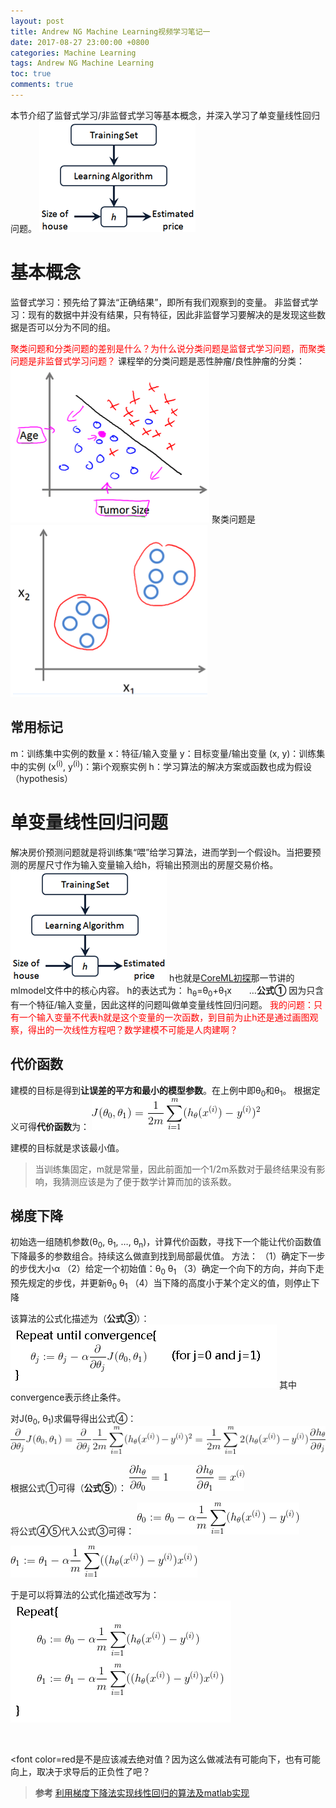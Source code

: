 ```yaml
---
layout: post
title: Andrew NG Machine Learning视频学习笔记一
date: 2017-08-27 23:00:00 +0800
categories: Machine Learning
tags: Andrew NG Machine Learning
toc: true
comments: true
---
```

本节介绍了监督式学习/非监督式学习等基本概念，并深入学习了单变量线性回归问题。
![](0827AndrewNGMachineLearning01/img01.png)
<!-- more -->
# 基本概念
监督式学习：预先给了算法“正确结果”，即所有我们观察到的变量。
非监督式学习：现有的数据中并没有结果，只有特征，因此非监督学习要解决的是发现这些数据是否可以分为不同的组。

<font color=red>聚类问题和分类问题的差别是什么？为什么说分类问题是监督式学习问题，而聚类问题是非监督式学习问题？</font>
课程举的分类问题是恶性肿瘤/良性肿瘤的分类：
![](0827AndrewNGMachineLearning01/img02.png)
聚类问题是
![](0827AndrewNGMachineLearning01/img03.png)

## 常用标记
m：训练集中实例的数量
x：特征/输入变量
y：目标变量/输出变量
(x, y)：训练集中的实例
(x<sup>(i)</sup>, y<sup>(i)</sup>)：第i个观察实例
h：学习算法的解决方案或函数也成为假设（hypothesis）

# 单变量线性回归问题
解决房价预测问题就是将训练集“喂”给学习算法，进而学到一个假设h。当把要预测的房屋尺寸作为输入变量输入给h，将输出预测出的房屋交易价格。
![](0827AndrewNGMachineLearning01/img01.png)
h也就是[CoreML初探](/2017/08/26/2017/0826CoreML/#测试mltools)那一节讲的mlmodel文件中的核心内容。
h的表达式为： h<sub>θ</sub>=θ<sub>0</sub>+θ<sub>1</sub>x　　…**公式①**
因为只含有一个特征/输入变量，因此这样的问题叫做单变量线性回归问题。
<font color=red>
我的问题：只有一个输入变量不代表h就是这个变量的一次函数，到目前为止h还是通过画图观察，得出的一次线性方程吧？数学建模不可能是人肉建啊？</font>

## 代价函数
建模的目标是得到**让误差的平方和最小的模型参数**。在上例中即θ<sub>0</sub>和θ<sub>1</sub>。
根据定义可得**代价函数**为：
![代价函数](0827AndrewNGMachineLearning01/img04.gif)
<!-- J(\theta_{0}, \theta_{1})=\frac{1}{2m}\sum_{i=1}^{m}(h_{\theta}(x^{(i)})-y^{(i)})^2 -->
建模的目标就是求该最小值。
> 当训练集固定，m就是常量，因此前面加一个1/2m系数对于最终结果没有影响，我猜测应该是为了便于数学计算而加的该系数。

## 梯度下降
初始选一组随机参数(θ<sub>0</sub>, θ<sub>1</sub>, …, θ<sub>n</sub>)，计算代价函数，寻找下一个能让代价函数值下降最多的参数组合。持续这么做直到找到局部最优值。
方法：
（1）确定下一步的步伐大小α
（2）给定一个初始值：θ<sub>0</sub> θ<sub>1</sub>
（3）确定一个向下的方向，并向下走预先规定的步伐，并更新θ<sub>0</sub> θ<sub>1</sub>
（4）当下降的高度小于某个定义的值，则停止下降

该算法的公式化描述为（**公式③**）：
![](0827AndrewNGMachineLearning01/img05.png)
其中convergence表示终止条件。

对J(θ<sub>0</sub>, θ<sub>1</sub>)求偏导得出公式④：
![](0827AndrewNGMachineLearning01/img06.gif)
<!--   \frac{\partial }{\partial \theta_{j}}J(\theta_{0}, \theta_{1}) = \frac{\partial }{\partial \theta_{j}}\frac{1}{2m}\sum_{i=1}^{m}(h_{\theta}(x^{(i)})-y^{(i)})^2=\frac{1}{2m}\sum_{i=1}^{m}2(h_{\theta}(x^{(i)})-y^{(i)})\frac{\partial h_{\theta}}{\partial \theta_{j}} -->
根据公式①可得（**公式⑤**）：
![](0827AndrewNGMachineLearning01/img07.gif)
<!-- \frac{\partial h_{\theta}}{\partial \theta_{0}} = 1\, \, \, \, \, \, \, \, \, \, \, \, \, \,  \frac{\partial h_{\theta}}{\partial \theta_{1}} = x^{(i)} -->

将公式④⑤代入公式③可得：
![](0827AndrewNGMachineLearning01/img08.gif)
<!-- \theta_{0}:=\theta_{0} - \alpha \frac{1}{m}\sum_{i=1}^{m}(h_{\theta}(x^{(i)}) - y^{(i)}) -->
![](0827AndrewNGMachineLearning01/img09.gif)
<!-- \theta_{1}:=\theta_{1} - \alpha \frac{1}{m}\sum_{i=1}^{m}((h_{\theta}(x^{(i)}) - y^{(i)})x^{(i)}) -->

于是可以将算法的公式化描述改写为：
![](0827AndrewNGMachineLearning01/img10.png)

<br>

<font color=red是不是应该减去绝对值？因为这么做减法有可能向下，也有可能向上，取决于求导后的正负性了吧？</font>

> **参考**
[利用梯度下降法实现线性回归的算法及matlab实现](http://blog.csdn.net/zyqdragon/article/details/72353507)